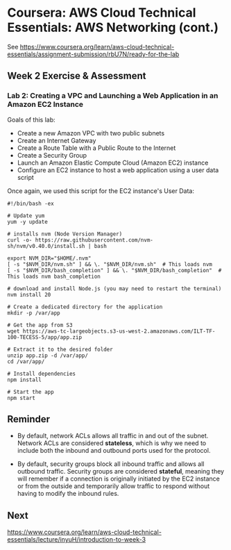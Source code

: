 # Coursera: AWS Cloud Technical Essentials: AWS Networking (cont.)

See https://www.coursera.org/learn/aws-cloud-technical-essentials/assignment-submission/rbU7N/ready-for-the-lab

## Week 2 Exercise & Assessment

### Lab 2: Creating a VPC and Launching a Web Application in an Amazon EC2 Instance

Goals of this lab:

* Create a new Amazon VPC with two public subnets
* Create an Internet Gateway
* Create a Route Table with a Public Route to the Internet
* Create a Security Group
* Launch an Amazon Elastic Compute Cloud (Amazon EC2) instance
* Configure an EC2 instance to host a web application using a user data script

Once again, we used this script for the EC2 instance's User Data:
```
#!/bin/bash -ex

# Update yum
yum -y update

# installs nvm (Node Version Manager)
curl -o- https://raw.githubusercontent.com/nvm-sh/nvm/v0.40.0/install.sh | bash

export NVM_DIR="$HOME/.nvm"
[ -s "$NVM_DIR/nvm.sh" ] && \. "$NVM_DIR/nvm.sh"  # This loads nvm
[ -s "$NVM_DIR/bash_completion" ] && \. "$NVM_DIR/bash_completion"  # This loads nvm bash_completion

# download and install Node.js (you may need to restart the terminal)
nvm install 20

# Create a dedicated directory for the application
mkdir -p /var/app

# Get the app from S3
wget https://aws-tc-largeobjects.s3-us-west-2.amazonaws.com/ILT-TF-100-TECESS-5/app/app.zip

# Extract it to the desired folder
unzip app.zip -d /var/app/
cd /var/app/

# Install dependencies
npm install

# Start the app
npm start
```

## Reminder

* By default, network ACLs allows all traffic in and out of the subnet. Network ACLs are considered **stateless**, which is why we need to include both the inbound and outbound ports used for the protocol.

* By default, security groups block all inbound traffic and allows all outbound traffic. Security groups are considered **stateful**, meaning they will remember if a connection is originally initiated by the EC2 instance or from the outside and temporarily allow traffic to respond without having to modify the inbound rules.

## Next

https://www.coursera.org/learn/aws-cloud-technical-essentials/lecture/inyuH/introduction-to-week-3
